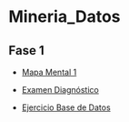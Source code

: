 # Mineria_Datos

## Fase 1

- [Mapa Mental 1](https://github.com/DianaVG/Mineria_Datos/blob/main/MapaMental_1_1877498.pdf)

- [Examen Diagnóstico](https://github.com/DianaVG/Mineria_Datos/blob/main/Ex-Diagnostico_1877498.pdf)

- [Ejercicio Base de Datos](https://github.com/AlbertoEli/UANL_Mineria_de_Datos/blob/main/Equipo_4-Ejercicio%20base%20de%20datos.pdf)



